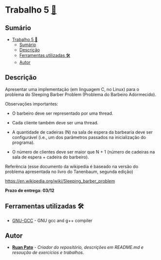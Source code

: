 # Trabalho 5 [:link:](https://github.com/ruanpato/sistemasOperacionais/tree/main/trabalhos/5) #

## Sumário ##

- [Trabalho 5 :link:](#trabalho-5-link)
  - [Sumário](#sumário)
  - [Descrição](#descrição)
  - [Ferramentas utilizadas 🛠️](#ferramentas-utilizadas-️)
  - [Autor](#autor)

## Descrição ##

Apresentar uma implementação (em linguagem C, no Linux) para o problema do Sleeping Barber Problem (Problema do Barbeiro Adormecido).

Observações importantes:

- O barbeiro deve ser representado por uma thread.

- Cada cliente também deve ser uma thread.

- A quantidade de cadeiras (N) na sala de espera da barbearia deve ser configurável (i.e., um dos parâmetros passados na inicialização do programa).

- O número de clientes deve ser maior que N + 1 (número de cadeiras na sala de espera + cadeira do barbeiro).

Referência  (esse documento da wikipedia é baseado na versão do problema apresentada no livro do Tanenbaum, segunda edição)

<https://en.wikipedia.org/wiki/Sleeping_barber_problem>

**Prazo de entrega: 03/12**

## Ferramentas utilizadas 🛠️ ##

- [GNU-GCC](https://gcc.gnu.org/) - GNU gcc and g++ compiler

## Autor ##

- **[Ruan Pato](https://github.com/ruanpato)** - *Criador do repositório, descrições em README.md e resoução de exercícios e trabalhos*.
